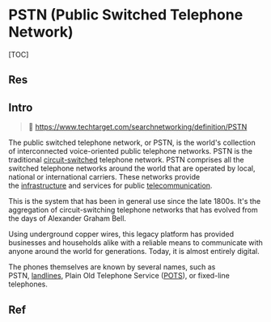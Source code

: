 # PSTN (Public Switched Telephone Network)

[TOC]



## Res



## Intro
> 🔗 https://www.techtarget.com/searchnetworking/definition/PSTN

The public switched telephone network, or PSTN, is the world's collection of interconnected voice-oriented public telephone networks. PSTN is the traditional [circuit-switched](https://www.techtarget.com/searchnetworking/definition/circuit-switched) telephone network. PSTN comprises all the switched telephone networks around the world that are operated by local, national or international carriers. These networks provide the [infrastructure](https://www.techtarget.com/searchdatacenter/definition/infrastructure) and services for public [telecommunication](https://www.techtarget.com/searchnetworking/definition/telecommunications-telecom).

This is the system that has been in general use since the late 1800s. It's the aggregation of circuit-switching telephone networks that has evolved from the days of Alexander Graham Bell.

Using underground copper wires, this legacy platform has provided businesses and households alike with a reliable means to communicate with anyone around the world for generations. Today, it is almost entirely digital.

The phones themselves are known by several names, such as PSTN, [landlines](https://www.techtarget.com/whatis/definition/landline), Plain Old Telephone Service ([POTS](https://www.techtarget.com/searchnetworking/definition/plain-old-telephone-service-POTS)), or fixed-line telephones.



## Ref
[PSTN (public switched telephone network) | TechTarget]: https://www.techtarget.com/searchnetworking/definition/PSTN
